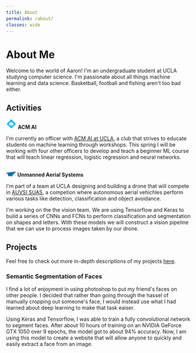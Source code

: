 ```yaml
---
title: About
permalink: /about/
classes: wide
---
```


# About Me
Welcome to the world of Aaron! I'm an undergraduate student at UCLA studying computer science. I'm passionate about all things machine learning and data science. Basketball, football and fishing aren't too bad either. 

## Activities
<img src="../images/ACM-AI.png" style="height: 2em"> **ACM AI**

I'm currently an officer with [ACM AI at UCLA](https://github.com/uclaacmai), a club that strives to educate students on machine learning through workshops. This spring I will be working with four other officers to develop and teach a beginner ML course that will teach linear regression, logistic regression and neural networks.
<br><br>

<img src="../images/UAS.png" style="height: 1em"> **Unmanned Aerial Systems**

I'm part of a team at UCLA designing and building a drone that will compete in [AUVSI SUAS](http://www.auvsi-suas.org/), a competion where autonomous aerial vehichles perform various tasks like detection, classification and object avoidance.

I'm working on the the vision team. We are using Tensorflow and Keras to build a series of CNNs and FCNs to perform classification and segmentation on shapes and letters. With these models we will construct a vision pipeline that we can use to process images taken by our drone.

## Projects

Feel free to check out more in-depth descriptions of my projects [here](/projects).

### Semantic Segmentation of Faces

I find a lot of enjoyment in using photoshop to put my friend's faces on other people. I decided that rather than going through the hassel of manually cropping out someone's face, I would instead use what I had learned about deep learning to make that task eaiser.

Using Keras and Tensorflow, I was able to train a fully convolutional network to segment faces. After about 10 hours of training on an NVIDIA GeForce GTX 1050 over 9 epochs, the model got to about 94% accuracy. Now, I am using this model to create a website that will allow anyone to quickly and easily extract a face from an image.
